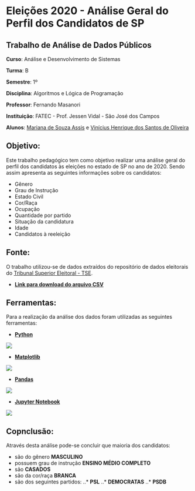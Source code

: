 # Eleições 2020 - Análise Geral do Perfil dos Candidatos de SP

## Trabalho de Análise de Dados Públicos

**Curso**: Análise e Desenvolvimento de Sistemas

**Turma**: B

**Semestre**: 1º

**Disciplina**: Algoritmos e Lógica de Programação

**Professor**: Fernando Masanori

**Instituição**: FATEC - Prof. Jessen Vidal - São José dos Campos

**Alunos**: [Mariana de Souza Assis](https://github.com/mariana299) e [Vinícius Henrique dos Santos de Oliveira](https://github.com/vinicius-hso)

## Objetivo:

Este trabalho pedagógico tem como objetivo realizar uma análise geral do perfil dos candidatos às eleições no estado de SP no ano de 2020. Sendo assim apresenta as seguintes informações sobre os candidatos:

* Gênero
* Grau de Instrução
* Estado Civil
* Cor/Raça
* Ocupação
* Quantidade por partido
* Situação da candidatura
* Idade 
* Candidatos à reeleição

## Fonte:

O trabalho utilizou-se de dados extraídos do repositório de dados eleitorais do [Tribunal Superior Eleitoral - TSE](https://www.tse.jus.br/eleicoes/estatisticas/repositorio-de-dados-eleitorais-1).

* [**Link para download do arquivo CSV**](https://cdn.tse.jus.br/estatistica/sead/odsele/consulta_cand/consulta_cand_2020.zip)

## Ferramentas:

Para a realização da análise dos dados foram utilizadas as seguintes ferramentas:

* [**Python**](https://www.python.org/) 

![](https://github.com/vinicius-hso/eleicoes-2020-analise-candidatos-SP/blob/main/python_logo.png)

* [**Matplotlib**](https://matplotlib.org/)

![](https://github.com/vinicius-hso/eleicoes-2020-analise-candidatos-SP/blob/main/matplotlib_logo.png)

* [**Pandas**](https://pandas.pydata.org/)

![](https://github.com/vinicius-hso/eleicoes-2020-analise-candidatos-SP/blob/main/pandas_logo.png)

* [**Jupyter Notebook**](https://jupyter.org/)

![](https://github.com/vinicius-hso/eleicoes-2020-analise-candidatos-SP/blob/main/jupyter_logo.png)

## Copnclusão:

Através desta análise pode-se concluir que maioria dos candidatos:

* são do gênero **MASCULINO**
* possuem grau de instrução **ENSINO MÉDIO COMPLETO**
* são **CASADOS**
* são da cor/raça **BRANCA**
* são dos seguintes partidos:
..* **PSL**
..* **DEMOCRATAS**
..* **PSDB**

